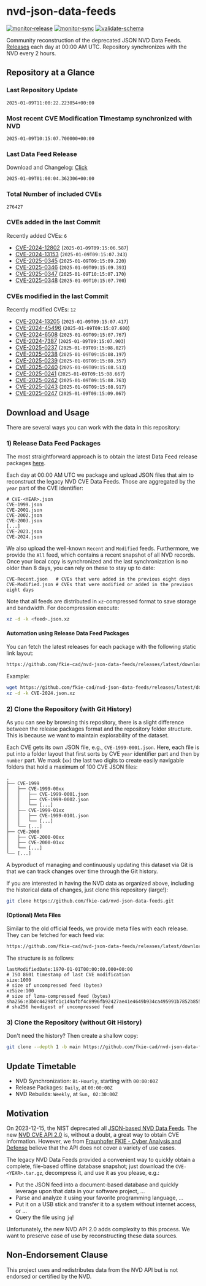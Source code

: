 # nvd-json-data-feeds

[![monitor-release](https://github.com/fkie-cad/nvd-json-data-feeds/actions/workflows/monitor_release.yml/badge.svg)](https://github.com/fkie-cad/nvd-json-data-feeds/actions/workflows/monitor_release.yml)
[![monitor-sync](https://github.com/fkie-cad/nvd-json-data-feeds/actions/workflows/monitor_sync.yml/badge.svg)](https://github.com/fkie-cad/nvd-json-data-feeds/actions/workflows/monitor_sync.yml)
[![validate-schema](https://github.com/fkie-cad/nvd-json-data-feeds/actions/workflows/validate_schema.yml/badge.svg)](https://github.com/fkie-cad/nvd-json-data-feeds/actions/workflows/validate_schema.yml)

Community reconstruction of the deprecated JSON NVD Data Feeds.
[Releases](https://github.com/fkie-cad/nvd-json-data-feeds/releases/latest) each day at 00:00 AM UTC.
Repository synchronizes with the NVD every 2 hours.

## Repository at a Glance

### Last Repository Update

```plain
2025-01-09T11:00:22.223054+00:00
```

### Most recent CVE Modification Timestamp synchronized with NVD

```plain
2025-01-09T10:15:07.700000+00:00
```

### Last Data Feed Release

Download and Changelog: [Click](https://github.com/fkie-cad/nvd-json-data-feeds/releases/latest)

```plain
2025-01-09T01:00:04.362306+00:00
```

### Total Number of included CVEs

```plain
276427
```

### CVEs added in the last Commit

Recently added CVEs: `6`

- [CVE-2024-12802](CVE-2024/CVE-2024-128xx/CVE-2024-12802.json) (`2025-01-09T09:15:06.587`)
- [CVE-2024-13153](CVE-2024/CVE-2024-131xx/CVE-2024-13153.json) (`2025-01-09T09:15:07.243`)
- [CVE-2025-0345](CVE-2025/CVE-2025-03xx/CVE-2025-0345.json) (`2025-01-09T09:15:09.220`)
- [CVE-2025-0346](CVE-2025/CVE-2025-03xx/CVE-2025-0346.json) (`2025-01-09T09:15:09.393`)
- [CVE-2025-0347](CVE-2025/CVE-2025-03xx/CVE-2025-0347.json) (`2025-01-09T10:15:07.170`)
- [CVE-2025-0348](CVE-2025/CVE-2025-03xx/CVE-2025-0348.json) (`2025-01-09T10:15:07.700`)


### CVEs modified in the last Commit

Recently modified CVEs: `12`

- [CVE-2024-13205](CVE-2024/CVE-2024-132xx/CVE-2024-13205.json) (`2025-01-09T09:15:07.417`)
- [CVE-2024-45496](CVE-2024/CVE-2024-454xx/CVE-2024-45496.json) (`2025-01-09T09:15:07.600`)
- [CVE-2024-6508](CVE-2024/CVE-2024-65xx/CVE-2024-6508.json) (`2025-01-09T09:15:07.767`)
- [CVE-2024-7387](CVE-2024/CVE-2024-73xx/CVE-2024-7387.json) (`2025-01-09T09:15:07.903`)
- [CVE-2025-0237](CVE-2025/CVE-2025-02xx/CVE-2025-0237.json) (`2025-01-09T09:15:08.027`)
- [CVE-2025-0238](CVE-2025/CVE-2025-02xx/CVE-2025-0238.json) (`2025-01-09T09:15:08.197`)
- [CVE-2025-0239](CVE-2025/CVE-2025-02xx/CVE-2025-0239.json) (`2025-01-09T09:15:08.357`)
- [CVE-2025-0240](CVE-2025/CVE-2025-02xx/CVE-2025-0240.json) (`2025-01-09T09:15:08.513`)
- [CVE-2025-0241](CVE-2025/CVE-2025-02xx/CVE-2025-0241.json) (`2025-01-09T09:15:08.667`)
- [CVE-2025-0242](CVE-2025/CVE-2025-02xx/CVE-2025-0242.json) (`2025-01-09T09:15:08.763`)
- [CVE-2025-0243](CVE-2025/CVE-2025-02xx/CVE-2025-0243.json) (`2025-01-09T09:15:08.917`)
- [CVE-2025-0247](CVE-2025/CVE-2025-02xx/CVE-2025-0247.json) (`2025-01-09T09:15:09.067`)


## Download and Usage

There are several ways you can work with the data in this repository:

### 1) Release Data Feed Packages

The most straightforward approach is to obtain the latest Data Feed release packages [here](https://github.com/fkie-cad/nvd-json-data-feeds/releases/latest).

Each day at 00:00 AM UTC we package and upload JSON files that aim to reconstruct the legacy NVD CVE Data Feeds.
Those are aggregated by the `year` part of the CVE identifier:

```
# CVE-<YEAR>.json
CVE-1999.json
CVE-2001.json
CVE-2002.json
CVE-2003.json
[...]
CVE-2023.json
CVE-2024.json
```

We also upload the well-known `Recent` and `Modified` feeds.
Furthermore, we provide the `All` feed, which contains a recent snapshot of all NVD records.
Once your local copy is synchronized and the last synchronization is no older than 8 days, you can rely on these to stay up to date:

```plain
CVE-Recent.json   # CVEs that were added in the previous eight days
CVE-Modified.json # CVEs that were modified or added in the previous eight days
```

Note that all feeds are distributed in `xz`-compressed format to save storage and bandwidth.
For decompression execute:

```sh
xz -d -k <feed>.json.xz
```

#### Automation using Release Data Feed Packages

You can fetch the latest releases for each package with the following static link layout:

```sh
https://github.com/fkie-cad/nvd-json-data-feeds/releases/latest/download/CVE-<YEAR>.json.xz
```

Example:

```sh
wget https://github.com/fkie-cad/nvd-json-data-feeds/releases/latest/download/CVE-2024.json.xz
xz -d -k CVE-2024.json.xz
```

### 2) Clone the Repository (with Git History)

As you can see by browsing this repository, there is a slight difference between the release packages format and the repository folder structure.
This is because we want to maintain explorability of the dataset.

Each CVE gets its own JSON file, e.g., `CVE-1999-0001.json`.
Here, each file is put into a folder layout that first sorts by CVE `year` identifier part and then by `number` part.
We mask (`xx`) the last two digits to create easily navigable folders that hold a maximum of 100 CVE JSON files:

```plain
.
├── CVE-1999
│   ├── CVE-1999-00xx
│   │   ├── CVE-1999-0001.json
│   │   ├── CVE-1999-0002.json
│   │   └── [...]
│   ├── CVE-1999-01xx
│   │   ├── CVE-1999-0101.json
│   │   └── [...]
│   └── [...]
├── CVE-2000
│   ├── CVE-2000-00xx
│   ├── CVE-2000-01xx
│   └── [...]
└── [...]
```

A byproduct of managing and continuously updating this dataset via Git is that we can track changes over time through the Git history.

If you are interested in having the NVD data as organized above, including the historical data of changes, just clone this repository (large!):

```sh
git clone https://github.com/fkie-cad/nvd-json-data-feeds.git
```

#### (Optional) Meta Files

Similar to the old official feeds, we provide meta files with each release. They can be fetched for each feed via:

```sh
https://github.com/fkie-cad/nvd-json-data-feeds/releases/latest/download/CVE-<YEAR>.meta
```

The structure is as follows:

```plain
lastModifiedDate:1970-01-01T00:00:00.000+00:00                          # ISO 8601 timestamp of last CVE modification
size:1000                                                               # size of uncompressed feed (bytes)
xzSize:100                                                              # size of lzma-compressed feed (bytes)
sha256:e3b0c44298fc1c149afbf4c8996fb92427ae41e4649b934ca495991b7852b855 # sha256 hexdigest of uncompressed feed
```

### 3) Clone the Repository (without Git History)

Don't need the history? Then create a shallow copy:

```sh
git clone --depth 1 -b main https://github.com/fkie-cad/nvd-json-data-feeds.git
```


## Update Timetable

* NVD Synchronization: `Bi-Hourly`, starting with `00:00:00Z`
* Release Packages: `Daily`, at `00:00:00Z`
* NVD Rebuilds: `Weekly`, at `Sun, 02:30:00Z`


## Motivation

On 2023-12-15, the NIST deprecated all [JSON-based NVD Data Feeds](https://nvd.nist.gov/vuln/data-feeds#divRetirementBanner-1).
The new [NVD CVE API 2.0](https://nvd.nist.gov/developers/vulnerabilities) is, without a doubt, a great way to obtain CVE information.
However, we from [Fraunhofer FKIE - Cyber Analysis and Defense](https://www.fkie.fraunhofer.de/en/departments/cad.html) believe that the API does not cover a variety of use cases.

The legacy NVD Data Feeds provided a convenient way to quickly obtain a complete, file-based offline database snapshot; just download the `CVE-<YEAR>.tar.gz`, decompress it, and use it as you please, e.g.:

- Put the JSON feed into a document-based database and quickly leverage upon that data in your software project, ...
- Parse and analyze it using your favorite programming language, ...
- Put it on a USB stick and transfer it to a system without internet access, or ...
- Query the file using `jq`!

Unfortunately, the new NVD API 2.0 adds complexity to this process.
We want to preserve ease of use by reconstructing these data sources.

## Non-Endorsement Clause

This project uses and redistributes data from the NVD API but is not endorsed or certified by the NVD.